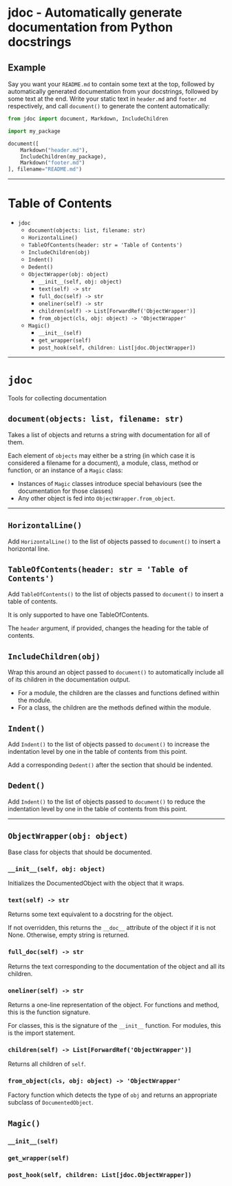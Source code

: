# jdoc - Automatically generate documentation from Python docstrings

## Example

Say you want your `README.md` to contain some text at the top, followed by automatically generated documentation from
your docstrings, followed by some text at the end. Write your static text in `header.md` and `footer.md` respectively,
and call `document()` to generate the content automatically:

```Python
from jdoc import document, Markdown, IncludeChildren

import my_package

document([
    Markdown("header.md"),
    IncludeChildren(my_package),
    Markdown("footer.md")
], filename="README.md")
```

---

# Table of Contents

* `jdoc`
    * `document(objects: list, filename: str)`
    * `HorizontalLine()`
    * `TableOfContents(header: str = 'Table of Contents')`
    * `IncludeChildren(obj)`
    * `Indent()`
    * `Dedent()`
    * `ObjectWrapper(obj: object)`
        * `__init__(self, obj: object)`
        * `text(self) -> str`
        * `full_doc(self) -> str`
        * `oneliner(self) -> str`
        * `children(self) -> List[ForwardRef('ObjectWrapper')]`
        * `from_object(cls, obj: object) -> 'ObjectWrapper'`
    * `Magic()`
        * `__init__(self)`
        * `get_wrapper(self)`
        * `post_hook(self, children: List[jdoc.ObjectWrapper])`

---

# `jdoc`

Tools for collecting documentation

## `document(objects: list, filename: str)`

Takes a list of objects and returns a string with documentation for all of them.

Each element of `objects` may either be a string (in which case it is considered a filename for a document),
a module, class, method or function, or an instance of a `Magic` class:

* Instances of `Magic` classes introduce special behaviours (see the documentation for those classes)
* Any other object is fed into `ObjectWrapper.from_object`.

---

## `HorizontalLine()`

Add `HorizontalLine()` to the list of objects passed to `document()` to insert a horizontal line.

## `TableOfContents(header: str = 'Table of Contents')`

Add `TableOfContents()` to the list of objects passed to `document()` to insert a table of contents.

It is only supported to have one TableOfContents.

The `header` argument, if provided, changes the heading for the table of contents.

## `IncludeChildren(obj)`

Wrap this around an object passed to `document()` to automatically include all of its children in the
documentation output.

* For a module, the children are the classes and functions defined within the module.
* For a class, the children are the methods defined within the module.

## `Indent()`

Add `Indent()` to the list of objects passed to `document()` to increase the indentation level by one in the
table of contents from this point.

Add a corresponding `Dedent()` after the section that should be indented.

## `Dedent()`

Add `Indent()` to the list of objects passed to `document()` to reduce the indentation level by one in the
table of contents from this point.

---

## `ObjectWrapper(obj: object)`

Base class for objects that should be documented.

### `__init__(self, obj: object)`

Initializes the DocumentedObject with the object that it wraps.

### `text(self) -> str`

Returns some text equivalent to a docstring for the object.

If not overridden, this returns the `__doc__` attribute of the object if it is not None.
Otherwise, empty string is returned.

### `full_doc(self) -> str`

Returns the text corresponding to the documentation of the object and all its children.

### `oneliner(self) -> str`

Returns a one-line representation of the object. For functions and method, this is the function signature.

For classes, this is the signature of the `__init__` function. For modules, this is the import statement.

### `children(self) -> List[ForwardRef('ObjectWrapper')]`

Returns all children of `self`.

### `from_object(cls, obj: object) -> 'ObjectWrapper'`

Factory function which detects the type of `obj` and returns an appropriate subclass of `DocumentedObject`.

## `Magic()`

### `__init__(self)`

### `get_wrapper(self)`

### `post_hook(self, children: List[jdoc.ObjectWrapper])`

